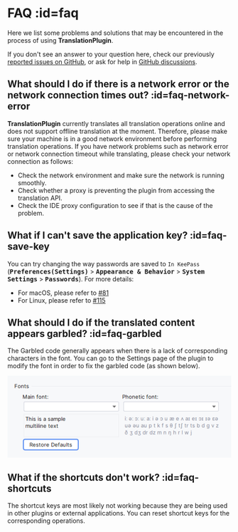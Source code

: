 # FAQ :id=faq

Here we list some problems and solutions that may be encountered in the process of using **TranslationPlugin**.

If you don't see an answer to your question here, check our previously [reported issues on GitHub][gh:issues], or ask for help in [GitHub discussions][gh:discussions].

[gh:issues]: https://github.com/YiiGuxing/TranslationPlugin/issues
[gh:discussions]: https://github.com/YiiGuxing/TranslationPlugin/discussions


## What should I do if there is a network error or the network connection times out? :id=faq-network-error

**TranslationPlugin** currently translates all translation operations online and does not support offline translation at the moment. Therefore, please make sure your machine is in a good network environment before performing translation operations. If you have network problems such as network error or network connection timeout while translating, please check your network connection as follows:
- Check the network environment and make sure the network is running smoothly.
- Check whether a proxy is preventing the plugin from accessing the translation API.
- Check the IDE proxy configuration to see if that is the cause of the problem.

## What if I can't save the application key? :id=faq-save-key

You can try changing the way passwords are saved to `In KeePass` (<kbd>**Preferences(Settings)**</kbd> > <kbd>**Appearance & Behavior**</kbd> > <kbd>**System Settings**</kbd> > <kbd>**Passwords**</kbd>). For more details:
- For macOS, please refer to [#81](https://github.com/YiiGuxing/TranslationPlugin/issues/81)
- For Linux, please refer to [#115](https://github.com/YiiGuxing/TranslationPlugin/issues/115)

## What should I do if the translated content appears garbled? :id=faq-garbled

The Garbled code generally appears when there is a lack of corresponding characters in the font. You can go to the Settings page of the plugin to modify the font in order to fix the garbled code (as shown below).

![](img/settings_font.png ':class=round')

## What if the shortcuts don't work? :id=faq-shortcuts

The shortcut keys are most likely not working because they are being used in other plugins or external applications. You can reset shortcut keys for the corresponding operations.